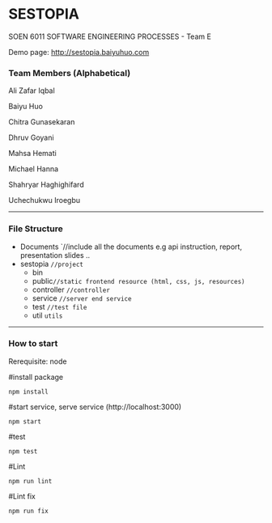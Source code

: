 # SESTOPIA
SOEN 6011  SOFTWARE ENGINEERING PROCESSES - Team E

Demo page: http://sestopia.baiyuhuo.com

### Team Members (Alphabetical)

Ali Zafar Iqbal 

Baiyu Huo  

Chitra Gunasekaran 

Dhruv Goyani 

Mahsa Hemati 

Michael Hanna 

Shahryar Haghighifard 

Uchechukwu Iroegbu 


---

### File Structure  
+ Documents	`//include all the documents e.g api instruction, report, presentation slides ..
+ sestopia `//project`
  + bin   
  + public`//static frontend resource (html, css, js, resources)`
  + controller `//controller`
  + service `//server end service`
  + test `//test file`
  + util `utils`
  

---

### How to start

Rerequisite: node

#install package

`npm install`

#start service, serve service (http://localhost:3000)

`npm start`

#test

`npm test`

#Lint

`npm run lint`

#Lint fix

`npm run fix`
